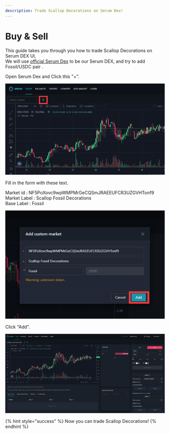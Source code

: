 ```yaml
---
description: Trade Scallop Decorations on Serum Dex!
---
```


# Buy & Sell

This guide takes you through you how to trade Scallop Decorations on Serum DEX UI,  
We will use [official Serum Dex](https://dex.projectserum.com/) to be our Serum DEX, and try to add Fossil/USDC pair .  
  


Open Serum Dex and Click this "+".

![](../.gitbook/assets/image%20%2810%29.png)



Fill in the form with these text.

  
Market id : NF5PoXovc9wpWMPMrGeCQSmJRAEEUFCR3UZGVHTonf9  
Market Label : Scallop Fossil Decorations  
Base Label : Fossil  


![](../.gitbook/assets/image%20%2813%29.png)

Click "Add".  


![](../.gitbook/assets/image%20%2812%29.png)

{% hint style="success" %}
Now you can trade Scallop Decorations!
{% endhint %}

